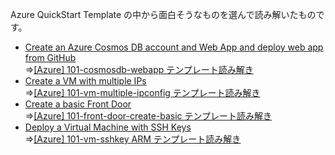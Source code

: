 Azure QuickStart Template の中から面白そうなものを選んで読み解いたものです。

* [Create an Azure Cosmos DB account and Web App and deploy web app from GitHub](https://github.com/Azure/azure-quickstart-templates/tree/master/101-cosmosdb-webapp)  
⇒[[Azure] 101-cosmosdb-webapp テンプレート読み解き](https://zenn.dev/08thse/articles/03-qt-read-101-cosmosdb-webapp)
* [Create a VM with multiple IPs](https://github.com/Azure/azure-quickstart-templates/tree/master/101-vm-multiple-ipconfig)  
⇒[[Azure] 101-vm-multiple-ipconfig テンプレート読み解き](https://zenn.dev/08thse/articles/05-qt-read-101-vm-multiple-ipconfig)
* [Create a basic Front Door](https://github.com/Azure/azure-quickstart-templates/tree/master/101-front-door-create-basic)  
⇒[[Azure] 101-front-door-create-basic テンプレート読み解き](https://zenn.dev/08thse/articles/06-qt-read-101-front-door-create-basic)
* [Deploy a Virtual Machine with SSH Keys](https://github.com/Azure/azure-quickstart-templates/tree/master/101-vm-sshkey)  
⇒[[Azure] 101-vm-sshkey ARM テンプレート読み解き](https://zenn.dev/08thse/articles/07-qt-read-101-vm-sshkey)
